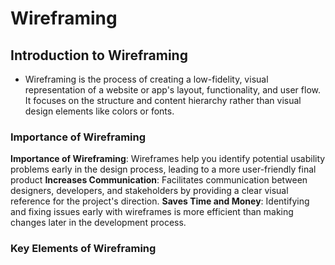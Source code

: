 # Wireframing
##  Introduction to Wireframing
- Wireframing is the process of creating a low-fidelity, visual representation of a website or app's layout, functionality, and user flow. It focuses on the structure and content hierarchy rather than visual design elements like colors or fonts.
### Importance of Wireframing 
**Importance of Wireframing**: Wireframes help you identify potential usability problems early in the design process, leading to a more user-friendly final product
**Increases Communication**: Facilitates communication between designers, developers, and stakeholders by providing a clear visual reference for the project's direction.
**Saves Time and Money**: Identifying and fixing issues early with wireframes is more efficient than making changes later in the development process.
### Key Elements of Wireframing
